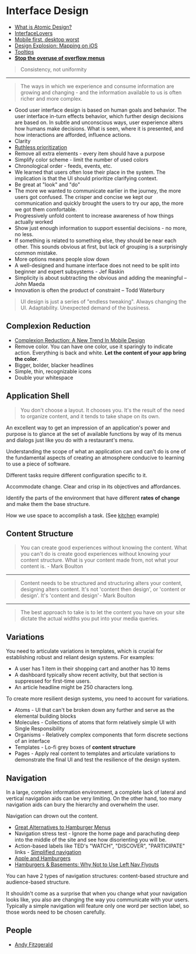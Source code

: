 # Interface Design

* [What is Atomic Design?](https://blog.prototypr.io/what-is-atomic-design-b8f0368e580d#.bpbyph6i4)
* [InterfaceLovers](https://interfacelovers.com)
* [Mobile first, desktop worst](https://blog.prototypr.io/mobile-first-desktop-worst-f900909ae9e2)
* [Design Explosion: Mapping on iOS](https://designexplosions.academy/design-explosions-mapping-on-ios-ad4ec6ba5c59)
* [Tooltips](https://www.appcues.com/blog/tooltips/)
* [**Stop the overuse of overflow menus**](https://medium.freecodecamp.org/stop-the-overuse-of-overflow-menus-5caa4b54e843)

> Consistency, not uniformity

---

> The ways in which we experience and consume information are growing and changing - and the information available to us is often richer and more complex.

* Good user interface design is based on human goals and behavior. The user interface in-turn effects behavior, which further design decisions are based on. In subtle and unconscious ways, user experience alters how humans make decisions. What is seen, where it is presented, and how interactions are afforded, influence actions.
* Clarity
* [Ruthless prioritization](https://medium.com/@dburka/i-really-appreciate-the-response-5f765a270a8b)
* Remove all extra elements - every item should have a purpose
* Simplify color scheme - limit the number of used colors
* Chronological order - feeds, events, etc.
* We learned that users often lose their place in the system. The implication is that the UI should prioritize clarifying context.
* Be great at "look" and "do"
* The more we wanted to communicate earlier in the journey, the more users got confused. The crisper and concise we kept our communication and quickly brought the users to try our app, the more we got them comfortable.
* Progressively unfold content to increase awareness of how things actually worked
* Show just enough information to support essential decisions - no more, no less.
* If something is related to something else, they should be near each other. This sounds obvious at first, but lack of grouping is a surprisingly common mistake.
* More options means people slow down
* A well-designed and humane interface does not need to be split into beginner and expert subsystems - Jef Raskin
* Simplicity is about subtracting the obvious and adding the meaningful – John Maeda
* Innovation is often the product of constraint – Todd Waterbury

> UI design is just a series of "endless tweaking". Always changing the UI. Adaptability. Unexpected demand of the business.

## Complexion Reduction

* [Complexion Reduction: A New Trend In Mobile Design](http://www.huffingtonpost.com/entry/complexion-reduction-a-new-trend-in-mobile-design_us_577d828fe4b05b4c02fb8b07)
* Remove color. You can have one color, use it sparingly to indicate action. Everything is back and white. **Let the content of your app bring the color**.
* Bigger, bolder, blacker headlines
* Simple, thin, recognizable icons
* Double your whitespace

## Application Shell

> You don't choose a layout. It chooses you. It's the result of the need to organize content, and it tends to take shape on its own.

An excellent way to get an impression of an application's power and purpose is to glance at the set of available functions by way of its menus and dialogs just like you do with a restaurant's menu.

Understanding the scope of what an application can and can't do is one of the fundamental aspects of creating an atmosphere conducive to learning to use a piece of software.

Different tasks require different configuration specific to it.

Accommodate change. Clear and crisp in its objectives and affordances.

Identify the parts of the environment that have different **rates of change** and make them the base structure.

How we use space to accomplish a task. (See [kitchen](http://andyfitzgerald.org/language-meaning-user-experience-architecture) example)

## Content Structure

> You can create good experiences without knowing the content. What you can't do is create good experiences without knowing your content structure. What is your content made from, not what your content is. - Mark Boulton

---

> Content needs to be structured and structuring alters your content, designing alters content. It's not 'content then design', or 'content or design'. It's 'content and design' - Mark Boulton

---

> The best approach to take is to let the content you have on your site dictate the actual widths you put into your media queries.

## Variations

You need to articulate variations in templates, which is crucial for establishing robust and reliant design systems. For examples:

* A user has 1 item in their shopping cart and another has 10 items
* A dashboard typically show recent activity, but that section is suppressed for first-time users.
* An article headline might be 250 characters long.

To create more resilient design systems, you need to account for variations.

* Atoms - UI that can't be broken down any further and serve as the elemental building blocks
* Molecules - Collections of atoms that form relatively simple UI with Single Responsibility
* Organisms - Relatively complex components that form discrete sections of an interface
* Templates - Lo-fi grey boxes of **content structure**
* Pages - Apply real content to templates and articulate variations to demonstrate the final UI and test the resilience of the design system.

## Navigation

In a large, complex information environment, a complete lack of lateral and vertical navigation aids can be very limiting. On the other hand, too many navigation aids can bury the hierarchy and overwhelm the user.

Navigation can drown out the content.

* [Great Alternatives to Hamburger Menus](https://uxplanet.org/great-alternatives-to-hamburger-menus-d4c76d9414dd#.9vq36a5ry)
* Navigation stress test - Ignore the home page and parachuting deep into the middle of the site and see how disorienting you will be.
* Action-based labels like TED's "WATCH", "DISCOVER", "PARTICIPATE" links - [Simplified navigation](https://speckyboy.com/beauty-simplified-navigation/)
* [Apple and Hamburgers](https://medium.com/design-philosophies/apple-and-hamburgers-a17e4099fada)
* [Hamburgers & Basements: Why Not to Use Left Nav Flyouts](http://jxnblk.tumblr.com/post/36218805036/hamburgers-basements-why-not-to-use-left-nav)

You can have 2 types of navigation structures: content-based structure and audience-based structure.

It shouldn't come as a surprise that when you change what your navigation looks like, you also are changing the way you communicate with your users. Typically a simple navigation will feature only one word per section label, so those words need to be chosen carefully.

## People

* [Andy Fitzgerald](http://andyfitzgerald.org/)